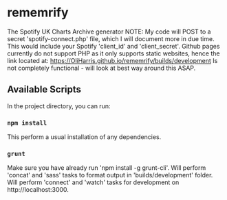 # rememrify
The Spotify UK Charts Archive generator
NOTE:
My code will POST to a secret 'spotify-connect.php' file, which I will document more in due time. This would include your Spotify 'client_id' and 'client_secret'.
Github pages currently do not support PHP as it only supports static websites, hence the link located at:
https://OliHarris.github.io/rememrify/builds/development
Is not completely functional - will look at best way around this ASAP.

## Available Scripts

In the project directory, you can run:

### `npm install`

This perform a usual installation of any dependencies.

### `grunt`

Make sure you have already run 'npm install -g grunt-cli'.
Will perform 'concat' and 'sass' tasks to format output in 'builds/development' folder.
Will perform 'connect' and 'watch' tasks for development on http://localhost:3000.